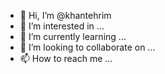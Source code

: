 - 👋 Hi, I’m @khantehrim
- 👀 I’m interested in ...
- 🌱 I’m currently learning ...
- 💞️ I’m looking to collaborate on ...
- 📫 How to reach me ...

<!---
khantehrim/khantehrim is a ✨ special ✨ repository because its `README.md` (this file) appears on your GitHub profile.
You can click the Preview link to take a look at your changes.
--->
